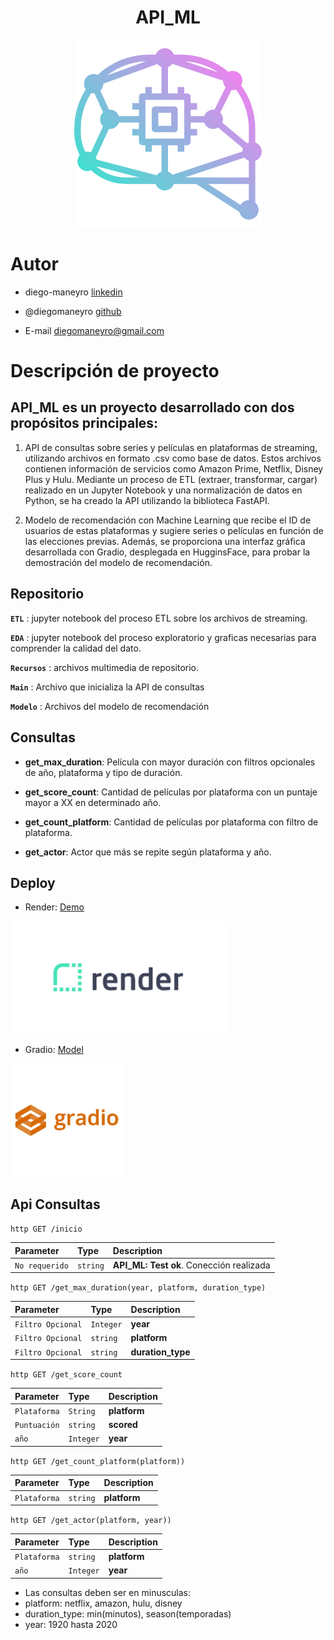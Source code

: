 # <h1 align=center> **API_ML** </h1>

<p align="center">
<img src="recursos/icon.png"  height=300>
</p>


# Autor

+ diego-maneyro [linkedin](https://www.linkedin.com/in/diego-maneyro/)


+ @diegomaneyro [github](https://www.github.com/octokatherine)


+ E-mail diegomaneyro@gmail.com

# Descripción de proyecto

## API_ML es un proyecto desarrollado con dos propósitos principales:

1. API de consultas sobre series y películas en plataformas de streaming, utilizando archivos en formato .csv como base de datos. Estos archivos contienen información de servicios como Amazon Prime, Netflix, Disney Plus y Hulu. Mediante un proceso de ETL (extraer, transformar, cargar) realizado en un Jupyter Notebook y una normalización de datos en Python, se ha creado la API utilizando la biblioteca FastAPI.

2. Modelo de recomendación con Machine Learning que recibe el ID de usuarios de estas plataformas y sugiere series o películas en función de las elecciones previas. Además, se proporciona una interfaz gráfica desarrollada con Gradio, desplegada en HugginsFace, para probar la demostración del modelo de recomendación.


## Repositorio

**`ETL`** : jupyter notebook del proceso ETL sobre los archivos de streaming.

**`EDA`** : jupyter notebook del proceso exploratorio y graficas necesarias para comprender la calidad del dato. 

**`Recursos`** : archivos multimedia de repositorio.

**`Main`** : Archivo que inicializa la API de consultas

**`Modelo`** : Archivos del modelo de recomendación

## Consultas

+ **get_max_duration**: Película con mayor duración con filtros opcionales de año, plataforma y tipo de duración.


+ **get_score_count**: Cantidad de películas por plataforma con un puntaje mayor a XX en determinado año.


+ **get_count_platform**: Cantidad de películas por plataforma con filtro de plataforma.


+ **get_actor**: Actor que más se repite según plataforma y año. 

## Deploy
+ Render: [Demo](https://api-ml-vk4n.onrender.com/docs)
<p align="left">
<img src="recursos/Render-logo.png"  height=180>
</p>

+ Gradio: [Model](https://api-ml-vk4n.onrender.com/docs)
<p align="left">
<img src="recursos/gradio.png"  height=180>
</p>


## Api Consultas

``http
  GET /inicio
``

| Parameter | Type     | Description                |
| :-------- | :------- | :------------------------- |
| `No requerido` | `string` | **API_ML: Test ok**. Conección realizada  |





``http
  GET /get_max_duration(year, platform, duration_type)
``

| Parameter | Type     | Description                |
| :-------- | :------- | :------------------------- |
| `Filtro Opcional` | `Integer` | **year** |
| `Filtro Opcional` | `string` | **platform**  |
| `Filtro Opcional` | `string` | **duration_type** |




``http
  GET /get_score_count
``

| Parameter | Type     | Description                |
| :-------- | :------- | :------------------------- |
| `Plataforma` | `String` | **platform** |
| `Puntuación` | `string` | **scored**  |
| `año` | `Integer` | **year**|



``http
  GET /get_count_platform(platform))
``

| Parameter | Type     | Description                |
| :-------- | :------- | :------------------------- |
| `Plataforma` | `string` | **platform** |


``http
  GET /get_actor(platform, year))
``

| Parameter | Type     | Description                |
| :-------- | :------- | :------------------------- |
| `Plataforma` | `string` | **platform** |
| `año` | `Integer` | **year**  |


* Las consultas deben ser en minusculas:
* platform: netflix, amazon, hulu, disney
* duration_type: min(minutos), season(temporadas)
* year: 1920 hasta 2020



